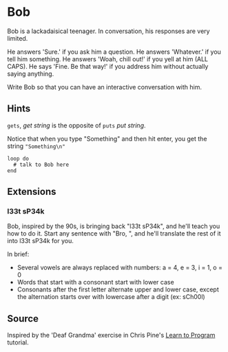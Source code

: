 # Bob

Bob is a lackadaisical teenager. In conversation, his responses are very limited.

He answers 'Sure.' if you ask him a question.
He answers 'Whatever.' if you tell him something.
He answers 'Woah, chill out!' if you yell at him (ALL CAPS).
He says 'Fine. Be that way!' if you address him without actually saying anything.

Write Bob so that you can have an interactive conversation with him.

## Hints

`gets`, _get string_ is the opposite of `puts` _put string_.

Notice that when you type "Something" and then hit enter, you get the string
`"Something\n"`

```
loop do
  # talk to Bob here
end
```

## Extensions

### l33t sP34k

Bob, inspired by the 90s, is bringing back "l33t sP34k", and he'll teach you how to do it. Start any sentence with "Bro, ", and he'll translate the rest of it into l33t sP34k for you.

In brief:

* Several vowels are always replaced with numbers: a = 4, e = 3, i = 1, o = 0
* Words that start with a consonant start with lower case
* Consonants after the first letter alternate upper and lower case, except the alternation starts over with lowercase after a digit (ex: sCh00l)

## Source
Inspired by the 'Deaf Grandma' exercise in Chris Pine's [Learn to Program](http://pine.fm/LearnToProgram/?Chapter=06) tutorial.

